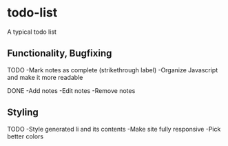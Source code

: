 # todo-list
A typical todo list

## Functionality, Bugfixing
TODO
-Mark notes as complete (strikethrough label)
-Organize Javascript and make it more readable


DONE
-Add notes
-Edit notes
-Remove notes

## Styling
TODO
-Style generated li and its contents
-Make site fully responsive
-Pick better colors
